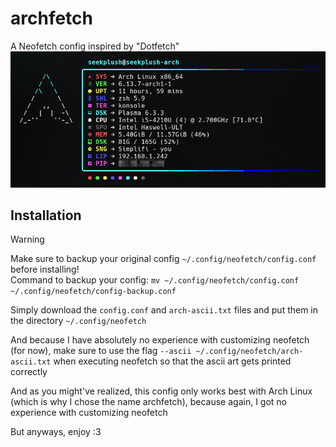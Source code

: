 # archfetch
A Neofetch config inspired by "Dotfetch"
![Image of the archfetch config](assets/archfetch-image.png)

## Installation
> [!WARNING]
> Make sure to backup your original config `~/.config/neofetch/config.conf` before installing!\
> Command to backup your config: `mv ~/.config/neofetch/config.conf ~/.config/neofetch/config-backup.conf`

Simply download the `config.conf` and `arch-ascii.txt` files and put them in the directory `~/.config/neofetch`

And because I have absolutely no experience with customizing neofetch (for now), make sure to use the flag `--ascii ~/.config/neofetch/arch-ascii.txt` when executing neofetch so that the ascii art gets printed correctly

And as you might've realized, this config only works best with Arch Linux (which is why I chose the name archfetch), because again, I got no experience with customizing neofetch

But anyways, enjoy :3
